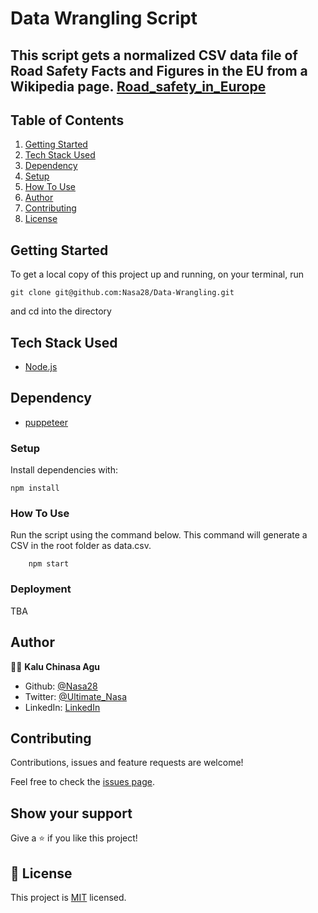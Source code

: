 # Data Wrangling Script

## This script gets a normalized CSV data file of Road Safety Facts and Figures in the EU from a Wikipedia page. [Road_safety_in_Europe](https://en.wikipedia.org/wiki/Road_safety_in_Europe)

## Table of Contents

1. <a href="#getting-started">Getting Started</a>
1. <a href="#tech-stack-used">Tech Stack Used</a>
1. <a href="#dependency">Dependency</a>
1. <a href="#setup">Setup</a>
1. <a href="#how-to-use">How To Use</a>
1. <a href="#author">Author</a>
1. <a href="#contributing">Contributing</a>
1. <a href="#licence">License</a>

## Getting Started

To get a local copy of this project up and running, on your terminal, run

```
git clone git@github.com:Nasa28/Data-Wrangling.git

```
and cd into the directory

## Tech Stack Used

- [Node.js](https://nodejs.org/en/)

## Dependency

- [puppeteer](https://www.npmjs.com/package/puppeteer)

### Setup

Install dependencies with:

```
npm install
```

### How To Use

Run the script using the command below. This command will generate a  CSV in the root folder as data.csv.

```
    npm start
```

### Deployment

TBA

## Author

👨‍💻 **Kalu Chinasa Agu**

- Github: [@Nasa28](https://github.com/Nasa28)
- Twitter: [@Ultimate_Nasa](https://twitter.com/Ultimate_Nasa)
- LinkedIn: [LinkedIn](https://www.linkedin.com/in/kalu-chinasa-agu-a15080103/)

## Contributing

Contributions, issues and feature requests are welcome!

Feel free to check the [issues page](https://github.com/Nasa28/Data-Wrangling/issues).

## Show your support

Give a ⭐️ if you like this project!

## 📝 License

This project is [MIT](https://github.com/stevenvachon/broken-link-checker/blob/main/license) licensed.
